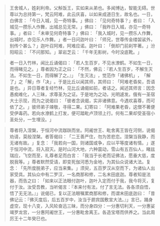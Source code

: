 
> 王舍城人，姓刹利帝。父斛饭王，实如来从弟也。多闻博达，智能无碍。世尊以为总持第一，梵云阿难，此云庆喜，以如来成道日生，故名也。一日，白佛言：​「今日入城，见一奇特事。​」佛曰：​「见何奇特事？​」者曰：​「入城见一攒乐人作舞，出城总见无常。​」佛曰：​「我昨日入城，亦见一奇特事。​」者曰：​「未审见何奇特事？​」佛曰：​「我入城时，见一攒乐人作舞，出城时，亦见乐人作舞。​」者一日问迦叶曰：​「师兄，世尊传金缕袈裟外，别传个甚么？​」迦叶召阿难，阿难应诺。迦叶曰：​「倒却门前刹竿著。​」汾阳昭云：​「不问那知。​」翠岩芝云：​「千年无影树，今时没底靴。​」

> 者一日入竹林，闻比丘诵偈曰：​「若人生百岁，不见水潦鹤。不如生一日，而得睹见之。​」尊者因为正之曰：​「不然，佛云：『若人生百岁，不解生灭法。不如生一日，而得解了之。』」​「生灭法」​，觉范作「诸佛机」​，​「解了」之「解」作「决」​。于是比丘以闻其师，其师曰：​「阿难老昏矣，吾语是也。​」异日尊者复经竹林，见比丘诵偈如前，者诘之。闻述其师言：因念愚痴难化，人三昧，求尊圣为之证。于是地为之动，光明遽发。俄有一圣宿大士示现，而为之说偈曰：​「彼者念讽偈，实非诸佛意。今遇欢喜尊，而可依了之。​」彼师弟子竦敬，寻得二果。幻寄曰：​「阿难果老昏，这僧不著便受伊毒药。若向水潦鹤上打发，便可踏毗卢顶领上行。何有二果却受圣宿小圣处分，一生埋没。​」

> 尊者将入涅槃，于恒河中流跏趺而坐。阿阇世王、毗舍离王皆在河侧，说偈劝请，莫般涅槃。者答偈曰：​「二王善严住，勿为苦悲恋。涅槃当我静，而无诸有故。​」复念：​「我若向一国，则诸国或争，应以平等度诸有情。​」遂于恒河中流，将入寂灭。是时山河大地，六种震动，雪山有五百仙人，睹兹瑞应，飞空而至，礼尊者足而白言：​「我当于长老而证佛法，愿垂大慈，度脱我等。​」尊者默然受请，即变死伽河悉为金地，为其仙众说诸大法。复念：​「先所度脱弟子，应当来集。​」须臾，五百罗汉从空而下，为诸仙人出家受具。其仙众中有二罗汉，一名商那和修，二名末田底迦。尊者知是法器，而告之曰：​「如来以正法眼付迦叶，迦叶入定而付于我，我今将灭，复付于汝。汝受吾教，当听偈言：『本来付有法，付了言无法。各各须自悟，悟了无无法。』」说偈已，复以正法眼嘱累商那和修，而谓末田底迦曰：​「昔佛记云：『佛灭度后，后五百岁中，汝当于罽宾国敷宣大法。』」言已，踊身虚空，现十八变，入风轮奋迅三昧，而分身四分：一分惠切利天，一分惠娑竭罗龙宫，一分惠阿阇世王，一分惠毗舍离王。各造宝塔而供养之。当此周厉王十二年癸巳也。
